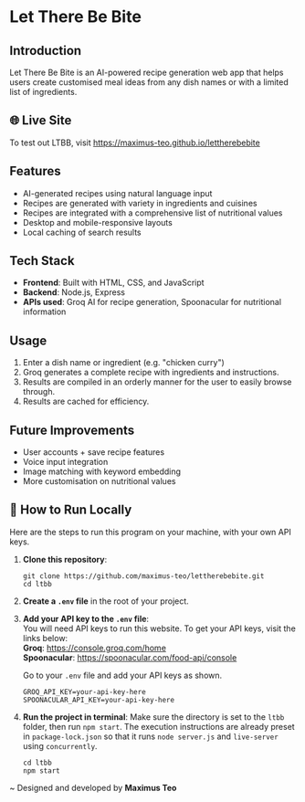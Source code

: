 # Let There Be Bite

## Introduction
Let There Be Bite is an AI-powered recipe generation web app that helps users create customised meal ideas from any dish names or with a limited list of ingredients.

## 🌐 Live Site
To test out LTBB, visit https://maximus-teo.github.io/lettherebebite

## Features
+ AI-generated recipes using natural language input
+ Recipes are generated with variety in ingredients and cuisines
+ Recipes are integrated with a comprehensive list of nutritional values
+ Desktop and mobile-responsive layouts
+ Local caching of search results

## Tech Stack
+ **Frontend**: Built with HTML, CSS, and JavaScript
+ **Backend**: Node.js, Express
+ **APIs used**: Groq AI for recipe generation, Spoonacular for nutritional information

## Usage
1. Enter a dish name or ingredient (e.g. "chicken curry")
2. Groq generates a complete recipe with ingredients and instructions.
3. Results are compiled in an orderly manner for the user to easily browse through.
4. Results are cached for efficiency.

## Future Improvements
+ User accounts + save recipe features
+ Voice input integration
+ Image matching with keyword embedding
+ More customisation on nutritional values

## 📌 How to Run Locally
Here are the steps to run this program on your machine, with your own API keys.

1. **Clone this repository**:
   ```
   git clone https://github.com/maximus-teo/lettherebebite.git
   cd ltbb
   ```

2. **Create a `.env` file** in the root of your project.

3. **Add your API key to the `.env` file**: <br />
    You will need API keys to run this website. To get your API keys, visit the links below: <br />
    **Groq**: https://console.groq.com/home <br />
    **Spoonacular**: https://spoonacular.com/food-api/console <br />

    Go to your `.env` file and add your API keys as shown.
    ```
    GROQ_API_KEY=your-api-key-here
    SPOONACULAR_API_KEY=your-api-key-here
    ```

4. **Run the project in terminal**:
    Make sure the directory is set to the `ltbb` folder, then run `npm start`.
    The execution instructions are already preset in `package-lock.json` so that it runs `node server.js` and `live-server` using `concurrently`.
    ```
    cd ltbb
    npm start
    ```

~ Designed and developed by **Maximus Teo**